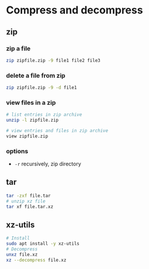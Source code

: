 # Compress and decompress

## zip

### zip a file

```bash
zip zipfile.zip -9 file1 file2 file3
```

### delete a file from zip

```bash
zip zipfile.zip -9 -d file1
```

### view files in a zip

```bash
# list entries in zip archive
unzip -l zipfile.zip

# view entries and files in zip archive
view zipfile.zip
```

### options

- `-r` recursively, zip directory

## tar

```bash
tar -zxf file.tar
# unzip xz file
tar xf file.tar.xz
```



## xz-utils

```bash
# Install
sudo apt install -y xz-utils
# Decompress
unxz file.xz
xz --decompress file.xz
```

